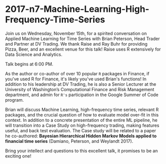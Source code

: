 # 2017-n7-Machine-Learning-High-Frequency-Time-Series

Join us on Wednesday, November 15th, for a spirited conversation on Applied Machine Learning for Time Series with Brian Peterson, Head Trader and Partner at DV Trading. We thank Raise and Ray Buhr for providing Pizza, Beer, and an excellent venue for this talk! Raise uses R extensively for Data Science and Analytics. 

Talk begins at 6:00 PM. 

As the author or co-author of over 10 popular `R` packages in Finance, if you've used R for Finance, it's likely you've used Brian's functions! In addition to his leadership at DV Trading, he is also a Senior Lecturer at the University of Washington’s Computational Finance and Risk Management department, and admin for `R's` participation in the Google Summer of Code program.

Brian will discuss Machine Learning, high-frequency time series, relevant R packages, and the crucial question of how to evaluate model over-fit in this context. In addition to a concrete presentation of the entire ML pipeline, he will transition into a Case Study on high-frequency trading, making features useful, and back test evaluation. The Case study will be related to a paper he co-authored: **Bayesian Hierarchical Hidden Markov Models applied to financial time series** (Damiano, Peterson, and Weylandt 2017).

Bring your intellect and questions to this excellent talk, it promises to be an exciting one!